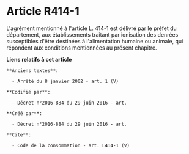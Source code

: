 # Article R414-1

L'agrément mentionné à l'article L. 414-1 est délivré par le préfet du département, aux établissements traitant par
ionisation des denrées susceptibles d'être destinées à l'alimentation humaine ou animale, qui répondent aux conditions
mentionnées au présent chapitre.

**Liens relatifs à cet article**

	**Anciens textes**:

	  - Arrêté du 8 janvier 2002 - art. 1 (V)

	**Codifié par**:

	  - Décret n°2016-884 du 29 juin 2016 - art.

	**Créé par**:

	  - Décret n°2016-884 du 29 juin 2016 - art.

	**Cite**:

	  - Code de la consommation - art. L414-1 (V)
